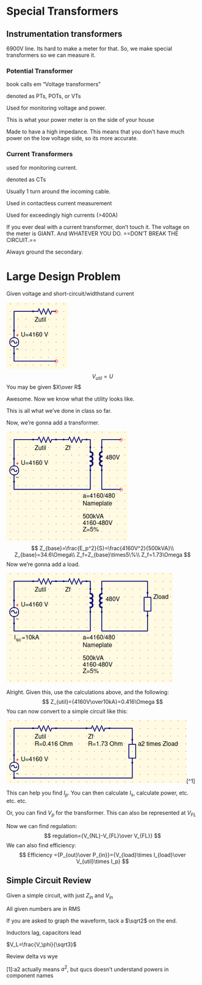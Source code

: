# Special Transformers

## Instrumentation transformers

6900V line. Its hard to make a meter for that. So, we make special transformers so we can measure it.

### Potential Transformer

book calls em “Voltage transformers”

denoted as PTs, POTs, or VTs

Used for monitoring voltage and power.

This is what your power meter is on the side of your house

Made to have a high impedance. This means that you don’t have much power on the low voltage side, so its more accurate.

### Current Transformers

used for monitoring current. 

denoted as CTs

Usually 1 turn around the incoming cable. 

Used in contactless current measurement

Used for exceedingly high currents (>400A)



If you ever deal with a current transformer, don’t touch it. The voltage on the meter is GIANT. And WHATEVER YOU DO. ==DON’T BREAK THE CIRCUIT.==

Always ground the secondary.



# Large Design Problem

Given voltage and short-circuit/widthstand current

![](2-26_Notes.assets/powerProblem.png)
$$
V_{util}=U
$$
You may be given $X\over R$

Awesome. Now we know what the utility looks like.

This is all what we’ve done in class so far.



Now, we’re gonna add a transformer.

![](2-26_Notes.assets/powerProblemExpanded.png)
$$
Z_{base}=\frac{E_p^2}{S}=\frac{4160V^2}{500kVA}\\
Z_{base}=34.6\Omega\\
Z_f=Z_{base}\times5\%\\
Z_f=1.73\Omega
$$
Now we’re gonna add a load.

![](2-26_Notes.assets/powerProblemComplete.png)

Alright. Given this, use the calculations above, and the following:
$$
Z_{util}={4160V\over10kA}=0.416\Omega
$$
You can now convert to a simple circuit like this:

![](2-26_Notes.assets/powerProblemShrunk.png)[^1]

This can help you find $I_p$. You can then calculate $I_s$, calculate power, etc. etc. etc.

Or, you can find $V_p$ for the transformer. This can also be represented at $V_{FL}$

Now we can find regulation:
$$
regulation={V_{NL}-V_{FL}\over V_{FL}}
$$
We can also find efficiency:
$$
Efficiency ={P_{out}\over P_{in}}={V_{load}\times I_{load}\over V_{util}\times I_p}
$$

## Simple Circuit Review

Given a simple circuit, with just $Z_{in}$ and $V_{in}$

All given numbers are in RMS

If you are asked to graph the waveform, tack a $\sqrt2$ on the end.

Inductors lag, capacitors lead

$V_L=\frac{V_\phi}{\sqrt3}$

Review delta vs wye



[1]:a2 actually means $a^2$, but qucs doesn’t understand powers in component names
